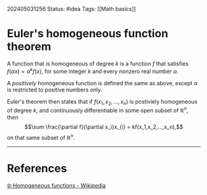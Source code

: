 202405031256
Status: #idea
Tags: [[Math basics]]

# Euler's homogeneous function theorem

A function that is homogeneous of degree $k$ is a function $f$ that satisfies $f(\alpha x) = \alpha^{k}f(x)$, for some integer $k$ and every nonzero real number $\alpha$.

A *positively* homogeneous function is defined the same as above, except $\alpha$ is restricted to positive numbers only. 

Euler's theorem then states that if $f(x_{1},x_2,...,x_n)$ is postiviely homogeneous of degree $k$, and continuously differentiable in some open subset of $\mathbb R^n$, then
$$\sum \frac{\partial f}{\partial x_i}x_{i} = kf(x_1,x_2,...,x_n),$$
on that same subset of $\mathbb R^n$.

___
# References
[🌐 Homogeneous functions - Wikipedia](https://en.wikipedia.org/wiki/Homogeneous_function#Euler's_theorem)